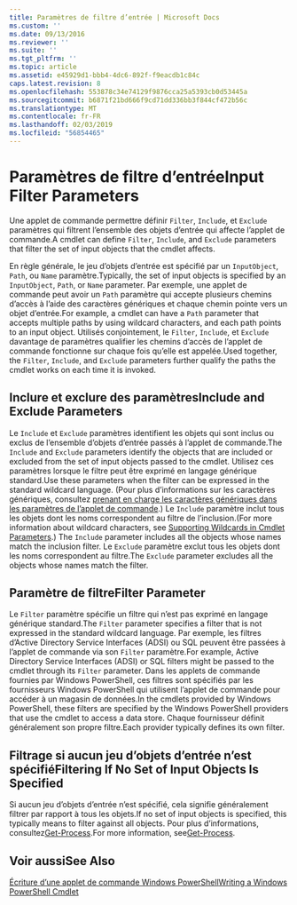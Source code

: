```yaml
---
title: Paramètres de filtre d’entrée | Microsoft Docs
ms.custom: ''
ms.date: 09/13/2016
ms.reviewer: ''
ms.suite: ''
ms.tgt_pltfrm: ''
ms.topic: article
ms.assetid: e45929d1-bbb4-4dc6-892f-f9eacdb1c84c
caps.latest.revision: 8
ms.openlocfilehash: 553878c34e74129f9876cca25a5393cb0d53445a
ms.sourcegitcommit: b6871f21bd666f9cd71dd336bb3f844cf472b56c
ms.translationtype: MT
ms.contentlocale: fr-FR
ms.lasthandoff: 02/03/2019
ms.locfileid: "56854465"
---
```

# <a name="input-filter-parameters"></a><span data-ttu-id="3d7d1-102">Paramètres de filtre d’entrée</span><span class="sxs-lookup"><span data-stu-id="3d7d1-102">Input Filter Parameters</span></span>

<span data-ttu-id="3d7d1-103">Une applet de commande permettre définir `Filter`, `Include`, et `Exclude` paramètres qui filtrent l’ensemble des objets d’entrée qui affecte l’applet de commande.</span><span class="sxs-lookup"><span data-stu-id="3d7d1-103">A cmdlet can define `Filter`, `Include`, and `Exclude` parameters that filter the set of input objects that the cmdlet affects.</span></span>

<span data-ttu-id="3d7d1-104">En règle générale, le jeu d’objets d’entrée est spécifié par un `InputObject`, `Path`, ou `Name` paramètre.</span><span class="sxs-lookup"><span data-stu-id="3d7d1-104">Typically, the set of input objects is specified by an `InputObject`, `Path`, or `Name` parameter.</span></span> <span data-ttu-id="3d7d1-105">Par exemple, une applet de commande peut avoir un `Path` paramètre qui accepte plusieurs chemins d’accès à l’aide des caractères génériques et chaque chemin pointe vers un objet d’entrée.</span><span class="sxs-lookup"><span data-stu-id="3d7d1-105">For example, a cmdlet can have a `Path` parameter that accepts multiple paths by using wildcard characters, and each path points to an input object.</span></span> <span data-ttu-id="3d7d1-106">Utilisés conjointement, le `Filter`, `Include`, et `Exclude` davantage de paramètres qualifier les chemins d’accès de l’applet de commande fonctionne sur chaque fois qu’elle est appelée.</span><span class="sxs-lookup"><span data-stu-id="3d7d1-106">Used together, the `Filter`, `Include`, and `Exclude` parameters further qualify the paths the cmdlet works on each time it is invoked.</span></span>

## <a name="include-and-exclude-parameters"></a><span data-ttu-id="3d7d1-107">Inclure et exclure des paramètres</span><span class="sxs-lookup"><span data-stu-id="3d7d1-107">Include and Exclude Parameters</span></span>

<span data-ttu-id="3d7d1-108">Le `Include` et `Exclude` paramètres identifient les objets qui sont inclus ou exclus de l’ensemble d’objets d’entrée passés à l’applet de commande.</span><span class="sxs-lookup"><span data-stu-id="3d7d1-108">The `Include` and `Exclude` parameters identify the objects that are included or excluded from the set of input objects passed to the cmdlet.</span></span> <span data-ttu-id="3d7d1-109">Utilisez ces paramètres lorsque le filtre peut être exprimé en langage générique standard.</span><span class="sxs-lookup"><span data-stu-id="3d7d1-109">Use these parameters when the filter can be expressed in the standard wildcard language.</span></span> <span data-ttu-id="3d7d1-110">(Pour plus d’informations sur les caractères génériques, consultez [prenant en charge les caractères génériques dans les paramètres de l’applet de commande](./supporting-wildcard-characters-in-cmdlet-parameters.md).) Le `Include` paramètre inclut tous les objets dont les noms correspondent au filtre de l’inclusion.</span><span class="sxs-lookup"><span data-stu-id="3d7d1-110">(For more information about wildcard characters, see [Supporting Wildcards in Cmdlet Parameters](./supporting-wildcard-characters-in-cmdlet-parameters.md).) The `Include` parameter includes all the objects whose names match the inclusion filter.</span></span> <span data-ttu-id="3d7d1-111">Le `Exclude` paramètre exclut tous les objets dont les noms correspondent au filtre.</span><span class="sxs-lookup"><span data-stu-id="3d7d1-111">The `Exclude` parameter excludes all the objects whose names match the filter.</span></span>

## <a name="filter-parameter"></a><span data-ttu-id="3d7d1-112">Paramètre de filtre</span><span class="sxs-lookup"><span data-stu-id="3d7d1-112">Filter Parameter</span></span>

<span data-ttu-id="3d7d1-113">Le `Filter` paramètre spécifie un filtre qui n’est pas exprimé en langage générique standard.</span><span class="sxs-lookup"><span data-stu-id="3d7d1-113">The `Filter` parameter specifies a filter that is not expressed in the standard wildcard language.</span></span> <span data-ttu-id="3d7d1-114">Par exemple, les filtres d’Active Directory Service Interfaces (ADSI) ou SQL peuvent être passées à l’applet de commande via son `Filter` paramètre.</span><span class="sxs-lookup"><span data-stu-id="3d7d1-114">For example, Active Directory Service Interfaces (ADSI) or SQL filters might be passed to the cmdlet through its `Filter` parameter.</span></span> <span data-ttu-id="3d7d1-115">Dans les applets de commande fournies par Windows PowerShell, ces filtres sont spécifiés par les fournisseurs Windows PowerShell qui utilisent l’applet de commande pour accéder à un magasin de données.</span><span class="sxs-lookup"><span data-stu-id="3d7d1-115">In the cmdlets provided by Windows PowerShell, these filters are specified by the Windows PowerShell providers that use the cmdlet to access a data store.</span></span> <span data-ttu-id="3d7d1-116">Chaque fournisseur définit généralement son propre filtre.</span><span class="sxs-lookup"><span data-stu-id="3d7d1-116">Each provider typically defines its own filter.</span></span>

## <a name="filtering-if-no-set-of-input-objects-is-specified"></a><span data-ttu-id="3d7d1-117">Filtrage si aucun jeu d’objets d’entrée n’est spécifié</span><span class="sxs-lookup"><span data-stu-id="3d7d1-117">Filtering If No Set of Input Objects Is Specified</span></span>

<span data-ttu-id="3d7d1-118">Si aucun jeu d’objets d’entrée n’est spécifié, cela signifie généralement filtrer par rapport à tous les objets.</span><span class="sxs-lookup"><span data-stu-id="3d7d1-118">If no set of input objects is specified, this typically means to filter against all objects.</span></span> <span data-ttu-id="3d7d1-119">Pour plus d’informations, consultez[Get-Process](/powershell/module/Microsoft.PowerShell.Management/Get-Process).</span><span class="sxs-lookup"><span data-stu-id="3d7d1-119">For more information, see[Get-Process](/powershell/module/Microsoft.PowerShell.Management/Get-Process).</span></span>

## <a name="see-also"></a><span data-ttu-id="3d7d1-120">Voir aussi</span><span class="sxs-lookup"><span data-stu-id="3d7d1-120">See Also</span></span>

[<span data-ttu-id="3d7d1-121">Écriture d’une applet de commande Windows PowerShell</span><span class="sxs-lookup"><span data-stu-id="3d7d1-121">Writing a Windows PowerShell Cmdlet</span></span>](./writing-a-windows-powershell-cmdlet.md)